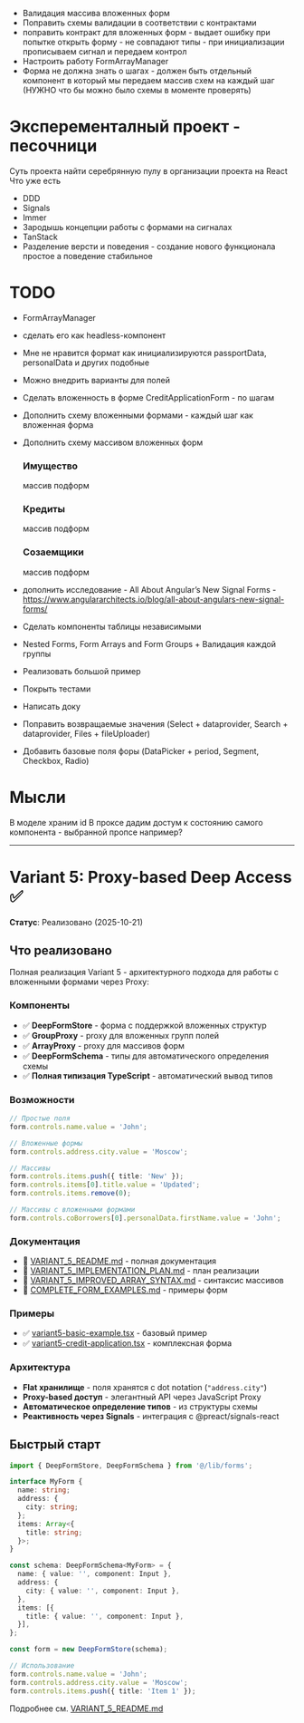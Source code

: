 - Валидация массива вложенных форм
- Поправить схемы валидации в соответствии с контрактами
- поправить контракт для вложенных форм - выдает ошибку при попытке открыть форму - не совпадают типы - при инициализации прописываем сигнал и передаем контрол
- Настроить работу FormArrayManager
- Форма не должна знать о шагах - должен быть отдельный компонент в который мы передаем массив схем на каждый шаг (НУЖНО что бы можно было схемы в моменте проверять)

# Эксперементалный проект - песочници
Суть проекта найти серебрянную пулу в организации проекта на React
Что уже есть
- DDD
- Signals
- Immer
- Зародышь концепции работы с формами на сигналах
- TanStack
- Разделение версти и поведения - создание нового функционала простое а поведение стабильное

# TODO
- FormArrayManager
 - сделать его как headless-компонент
- Мне не нравится формат как инициализируются passportData, personalData и других подобные
- Можно внедрить варианты для полей
- Сделать вложенность в форме CreditApplicationForm - по шагам
- Дополнить схему вложенными формами - каждый шаг как вложенная форма
- Дополнить схему массивом вложенных форм
    <h3>Имущество</h3> массив подформ
    <h3>Кредиты</h3> массив подформ
    <h3>Созаемщики</h3> массив подформ
- дополнить исследование - All About Angular’s New Signal Forms - https://www.angulararchitects.io/blog/all-about-angulars-new-signal-forms/

- Сделать компоненты таблицы независимыми
- Nested Forms, Form Arrays and Form Groups + Валидация каждой группы
- Реализовать большой пример
- Покрыть тестами
- Написать доку
- Поправить возвращаемые значения (Select + dataprovider, Search + dataprovider, Files + fileUploader)
- Добавить базовые поля форы (DataPicker + period, Segment, Checkbox, Radio)

# Мысли
В моделе храним id
В проксе дадим достум к состоянию самого компонента - выбранной пропсе например?

---

# Variant 5: Proxy-based Deep Access ✅

**Статус**: Реализовано (2025-10-21)

## Что реализовано

Полная реализация Variant 5 - архитектурного подхода для работы с вложенными формами через Proxy:

### Компоненты

- ✅ **DeepFormStore** - форма с поддержкой вложенных структур
- ✅ **GroupProxy** - proxy для вложенных групп полей
- ✅ **ArrayProxy** - proxy для массивов форм
- ✅ **DeepFormSchema** - типы для автоматического определения схемы
- ✅ **Полная типизация TypeScript** - автоматический вывод типов

### Возможности

```typescript
// Простые поля
form.controls.name.value = 'John';

// Вложенные формы
form.controls.address.city.value = 'Moscow';

// Массивы
form.controls.items.push({ title: 'New' });
form.controls.items[0].title.value = 'Updated';
form.controls.items.remove(0);

// Массивы с вложенными формами
form.controls.coBorrowers[0].personalData.firstName.value = 'John';
```

### Документация

- 📖 [VARIANT_5_README.md](./docs/VARIANT_5_README.md) - полная документация
- 📖 [VARIANT_5_IMPLEMENTATION_PLAN.md](./docs/VARIANT_5_IMPLEMENTATION_PLAN.md) - план реализации
- 📖 [VARIANT_5_IMPROVED_ARRAY_SYNTAX.md](./docs/VARIANT_5_IMPROVED_ARRAY_SYNTAX.md) - синтаксис массивов
- 📖 [COMPLETE_FORM_EXAMPLES.md](./docs/COMPLETE_FORM_EXAMPLES.md) - примеры форм

### Примеры

- ✅ [variant5-basic-example.tsx](./src/examples/variant5-basic-example.tsx) - базовый пример
- ✅ [variant5-credit-application.tsx](./src/examples/variant5-credit-application.tsx) - комплексная форма

### Архитектура

- **Flat хранилище** - поля хранятся с dot notation (`"address.city"`)
- **Proxy-based доступ** - элегантный API через JavaScript Proxy
- **Автоматическое определение типов** - из структуры схемы
- **Реактивность через Signals** - интеграция с @preact/signals-react

## Быстрый старт

```typescript
import { DeepFormStore, DeepFormSchema } from '@/lib/forms';

interface MyForm {
  name: string;
  address: {
    city: string;
  };
  items: Array<{
    title: string;
  }>;
}

const schema: DeepFormSchema<MyForm> = {
  name: { value: '', component: Input },
  address: {
    city: { value: '', component: Input },
  },
  items: [{
    title: { value: '', component: Input },
  }],
};

const form = new DeepFormStore(schema);

// Использование
form.controls.name.value = 'John';
form.controls.address.city.value = 'Moscow';
form.controls.items.push({ title: 'Item 1' });
```

Подробнее см. [VARIANT_5_README.md](./docs/VARIANT_5_README.md)